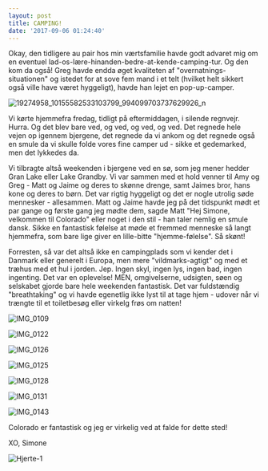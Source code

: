 ```yaml
---
layout: post
title: CAMPING!
date: '2017-09-06 01:24:40'
---
```


Okay, den tidligere au pair hos min værtsfamilie havde godt advaret mig om en eventuel lad-os-lære-hinanden-bedre-at-kende-camping-tur. Og den kom da også! 
Greg havde endda øget kvaliteten af "overnatnings-situationen" og istedet for at sove fem mand i et telt (hvilket helt sikkert også ville have været hyggeligt), havde han lejet en pop-up-camper. 

![19274958_10155582533103799_994099703737629926_n](/content/images/2017/09/19274958_10155582533103799_994099703737629926_n.jpg)

Vi kørte hjemmefra fredag, tidligt på eftermiddagen, i silende regnvejr. Hurra. 
Og det blev bare ved, og ved, og ved, og ved. Det regnede hele vejen op igennem bjergene, det regnede da vi ankom og det regnede også en smule da vi skulle folde vores fine camper ud - sikke et gedemarked, men det lykkedes da. 

Vi tilbragte altså weekenden i bjergene ved en sø, som jeg mener hedder Gran Lake eller Lake Grandby. Vi var sammen med et hold venner til Amy og Greg - Matt og Jaime og deres to skønne drenge, samt Jaimes bror, hans kone og deres to børn. 
Det var rigtig hyggeligt og det er nogle utrolig søde mennesker - allesammen. 
Matt og Jaime havde jeg på det tidspunkt mødt et par gange og første gang jeg mødte dem, sagde Matt "Hej Simone, velkommen til Colorado" eller noget i den stil - han taler nemlig en smule dansk. Sikke en fantastisk følelse at møde et fremmed menneske så langt hjemmefra, som bare lige giver en lille-bitte "hjemme-følelse". 
Så skønt! 

Forresten, så var det altså ikke en campingplads som vi kender det i Danmark eller generelt i Europa, men mere "vildmarks-agtigt" og med et træhus med et hul i jorden. Jep. Ingen skyl, ingen lys, ingen bad, ingen ingenting. Det var en oplevelse!
MEN, omgivelserne, udsigten, søen og selskabet gjorde bare hele weekenden fantastisk. Det var fuldstændig "breathtaking" og vi havde egenetlig ikke lyst til at tage hjem - udover når vi trængte til et toiletbesøg eller virkelg frøs om natten! 

![IMG_0109](/content/images/2017/09/IMG_0109.JPG)

![IMG_0122](/content/images/2017/09/IMG_0122.JPG)

![IMG_0126](/content/images/2017/09/IMG_0126.JPG)

![IMG_0125](/content/images/2017/09/IMG_0125.JPG)

![IMG_0128](/content/images/2017/09/IMG_0128.JPG)

![IMG_0131](/content/images/2017/09/IMG_0131.JPG)

![IMG_0143](/content/images/2017/09/IMG_0143.JPG)


Colorado er fantastisk og jeg er virkelig ved at falde for dette sted! 

XO, Simone 

![Hjerte-1](/content/images/2017/09/Hjerte-1.jpg)
